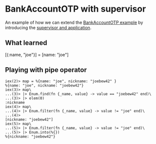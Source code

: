 # BankAccountOTP with supervisor

An example of how we can extend the [BankAccountOTP example](../bank_account_otp/) by introducing the [supervisor and application](https://elixir-lang.org/getting-started/mix-otp/supervisor-and-application.html).

## What learned

[{:name, "joe"}] = [name: "joe"]

## Playing with pipe operator

```
iex(2)> map = %{name: "joe", nickname: "joebew42" }
%{name: "joe", nickname: "joebew42"}
iex(3)> map\
...(3)> |> Enum.find(fn {_name, value} -> value == "joebew42" end)\
...(3)> |> elem(0)
:nickname
iex(4)> map\
...(4)> |> Enum.filter(fn {_name, value} -> value != "joe" end)\
...(4)>
[nickname: "joebew42"]
iex(5)> map\
...(5)> |> Enum.filter(fn {_name, value} -> value != "joe" end)\
...(5)> |> Enum.into(%{})
%{nickname: "joebew42"}
```
